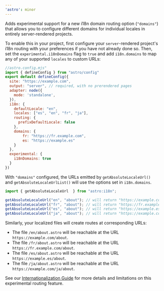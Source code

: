 ```yaml
---
'astro': minor
---
```


Adds experimental support for a new i18n domain routing option (`"domains"`) that allows you to configure different domains for individual locales in entirely server-rendered projects.

To enable this in your project, first configure your `server`-rendered project's i18n routing with your preferences if you have not already done so. Then, set the `experimental.i18nDomains` flag to `true` and add `i18n.domains` to map any of your supported `locales` to custom URLs:

```js
//astro.config.mjs"
import { defineConfig } from "astro/config"
export default defineConfig({
  site: "https://example.com",
  output: "server", // required, with no prerendered pages
  adapter: node({
    mode: 'standalone',
  }),
  i18n: {
    defaultLocale: "en",
    locales: ["es", "en", "fr", "ja"],
    routing: {
      prefixDefaultLocale: false
    },
    domains: {
        fr: "https://fr.example.com",
        es: "https://example.es"
    }
  },
  experimental: {
    i18nDomains: true
  }
})
```
With `"domains"` configured, the URLs emitted by `getAbsoluteLocaleUrl()` and `getAbsoluteLocaleUrlList()` will use the options set in `i18n.domains`.

```js
import { getAbsoluteLocaleUrl  } from "astro:i18n";

getAbsoluteLocaleUrl("en", "about"); // will return "https://example.com/about"
getAbsoluteLocaleUrl("fr", "about"); // will return "https://fr.example.com/about"
getAbsoluteLocaleUrl("es", "about"); // will return "https://example.es/about"
getAbsoluteLocaleUrl("ja", "about"); // will return "https://example.com/ja/about"
```

Similarly, your localized files will create routes at corresponding URLs:

- The file `/en/about.astro` will be reachable at the URL `https://example.com/about`.
- The file `/fr/about.astro` will be reachable at the URL `https://fr.example.com/about`.
- The file `/es/about.astro` will be reachable at the URL `https://example.es/about`.
- The file `/ja/about.astro` will be reachable at the URL `https://example.com/ja/about`.

See our [Internationalization Guide](https://docs.astro.build/en/guides/internationalization/#domains-experimental) for more details and limitations on this experimental routing feature.
